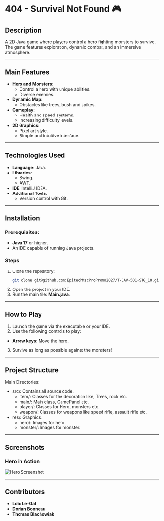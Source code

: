 # **404 - Survival Not Found** 🎮

## **Description**
A 2D Java game where players control a hero fighting monsters to survive. The game features exploration, dynamic combat, and an immersive atmosphere.

---

## **Main Features**
- **Hero and Monsters**:
    - Control a hero with unique abilities.
    - Diverse enemies.
- **Dynamic Map**:
    - Obstacles like trees, bush and spikes.
- **Gameplay**:
    - Health and speed systems.
    - Increasing difficulty levels.
- **2D Graphics**:
    - Pixel art style.
    - Simple and intuitive interface.

---

## **Technologies Used**
- **Language**: Java.
- **Libraries**:
    - Swing.
    - AWT.
- **IDE**: IntelliJ IDEA.
- **Additional Tools**:
    - Version control with Git.

---

## **Installation**
### Prerequisites:
- **Java 17** or higher.
- An IDE capable of running Java projects.

### Steps:
1. Clone the repository:
   ```bash
   git clone git@github.com:EpitechMscProPromo2027/T-JAV-501-STG_10.git
    ```
2.	Open the project in your IDE.
3.	Run the main file: **Main.java**.

---

## **How to Play**

1.	Launch the game via the executable or your IDE.
2.	Use the following controls to play:
- **Arrow keys**: Move the hero.

3.	Survive as long as possible against the monsters!

---

## Project Structure

Main Directories:

- src/: Contains all source code.
    - item/: Classes for the decoration like, Trees, rock etc.
    - main/: Main class, GamePanel etc.
    - player/: Classes for Hero, monsters etc.
    - weapon/: Classes for weapons like speed rifle, assault rifle etc.
- res/: Graphics.
    - hero/: Images for hero.
    - monster/: Images for monster.

---

## Screenshots

### Hero in Action
![Hero Screenshot](res/game.png "Hero Screenshot")

---

## Contributors

- **Loïc Le-Gal**
- **Dorian Bonneau**
- **Thomas Blachowiak**
